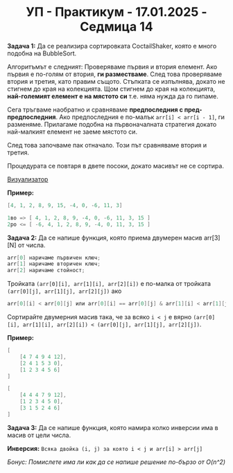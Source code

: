 <h1 align="center">УП - Практикум - 17.01.2025 - Седмица 14</h1>

**Задача 1:** Да се реализира сортировката CoctailShaker, която е много подобна на BubbleSort.

Алгоритъмът е следният:
Проверяваме първия и втория елемент. Ако първия е по-голям от втория, **ги разместваме**. След това проверяваме втория и третия, като правим същото. Стъпката се изпълнява, докато не стигнем до края на колекцията. Щом стигнем до края на колекцията, **най-големият елемент е на мястото си** т.е. няма нужда да го пипаме. 

Сега тръгваме наобратно и сравняваме **предпоследния с пред-предпоследния**. Ако предпоследния е по-малък `arr[i] < arr[i - 1]`, ги разменяме. Прилагаме подобна на първоначалната стратегия докато най-малкият елемент не заеме мястото си. 

След това започваме пак отначало. Този път сравняваме втория и третия.

Процедурата се повтаря в двете посоки, докато масивът не се сортира.

[Визуализатор](https://www.sortvisualizer.com/shakersort/)

**Пример:**

```c++
[4, 1, 2, 8, 9, 15, -4, 0, -6, 11, 3]
```

```c++
1во => [ 4, 1, 2, 8, 9, -4, 0, -6, 11, 3, 15 ]
2ро <= [ -6, 4, 1, 2, 8, 9, -4, 0, 11, 3, 15 ]
```

**Задача 2:** Да се напише функция, която приема двумерен масив arr[3][N] от числа. 

```c++
arr[0] наричаме първичен ключ;
arr[1] наричаме вторичен ключ;
arr[2] наричаме стойност;
```

Тройката `(arr[0][i], arr[1][i], arr[2][i])` е по-малка от тройката `(arr[0][j], arr[1][j], arr[2][j])` ако

```c++
arr[0][i] < arr[0][j] или arr[0][i] == arr[0][j] & arr[1][i] < arr[1][j]
```

Сортирайте двумерния масив така, че за всяко `i < j` е вярно `(arr[0][i], arr[1][i], arr[2][i]) < (arr[0][j], arr[1][j], arr[2][j])`.

**Пример:**

```c++
[ 
    [4 7 4 9 4 12],
    [2 4 1 5 3 0],
    [1 2 3 4 5 6]
]
```

```c++
[
    [4 4 4 7 9 12],
    [1 2 3 4 5 0],
    [3 1 5 2 4 6]
]
```   

**Задача 3:** Да се напише функция, която намира колко инверсии има в масив от цели числа.

**Инверсия:** `Всяка двойка (i, j) за която i < j и arr[i] > arr[j]`

*Бонус: Помислете има ли как да се напише решение по-бързо от O(n^2)*
